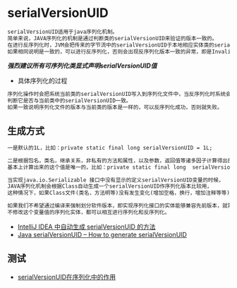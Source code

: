 # serialVersionUID
```md
serialVersionUID适用于java序列化机制。
简单来说，JAVA序列化的机制是通过判断类的serialVersionUID来验证的版本一致的。
在进行反序列化时，JVM会把传来的字节流中的serialVersionUID于本地相应实体类的serialVersionUID进行比较。
如果相同说明是一致的，可以进行反序列化，否则会出现反序列化版本一致的异常，即是InvalidCastException。
```

***强烈建议所有可序列化类显式声明serialVersionUID值***

* 具体序列化的过程
```md
序列化操作时会把系统当前类的serialVersionUID写入到序列化文件中，当反序列化时系统会自动检测文件中的serialVersionUID，
判断它是否与当前类中的serialVersionUID一致。
如果一致说明序列化文件的版本与当前类的版本是一样的，可以反序列化成功，否则就失败。
```

## 生成方式
```md
一是默认的1L，比如：private static final long serialVersionUID = 1L;    
```
```md
二是根据包名，类名，继承关系，非私有的方法和属性，以及参数，返回值等诸多因子计算得出的，极度复杂生成的一个64位的哈希字段。
基本上计算出来的这个值是唯一的，比如：private static final long  serialVersionUID = xxxxL;
```
```md
当实现java.io.Serializable 接口中没有显示的定义serialVersionUID变量的时候，
JAVA序列化机制会根据Class自动生成一个serialVersionUID作序列化版本比较用，
这种情况下，如果Class文件(类名，方法明等)没有发生变化(增加空格，换行，增加注释等等)，就算再编译多次，serialVersionUID也不会变化的。
```
```md
如果我们不希望通过编译来强制划分软件版本，即实现序列化接口的实体能够兼容先前版本，就需要显示的定义一个serialVersionUID，类型为long的变量。
不修改这个变量值的序列化实体，都可以相互进行序列化和反序列化。
```
* [IntelliJ IDEA 中自动生成 serialVersionUID 的方法](https://blog.csdn.net/qq_35246620/article/details/77686098)
* [Java serialVersionUID – How to generate serialVersionUID](https://howtodoinjava.com/java/serialization/serialversionuid/)

## 测试
* [serialVersionUID在序列化中的作用](https://blog.csdn.net/u014750606/article/details/80040130)
